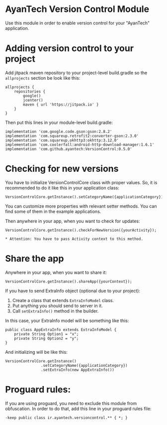 # AyanTech Version Control Module

Use this module in order to enable version control for your "AyanTech" application.

# Adding version control to your project

Add jitpack maven repository to your project-level build.gradle so the `allprojects` section be look like this:
```
allprojects {
    repositories {
        google()
        jcenter()
        maven { url 'https://jitpack.io' }
    }
}
```
Then put this lines in your module-level build.gradle:
```
implementation 'com.google.code.gson:gson:2.8.2'
implementation 'com.squareup.retrofit2:converter-gson:2.3.0'
implementation 'com.squareup.okhttp3:okhttp:3.12.0'
implementation 'com.coolerfall:android-http-download-manager:1.6.1'
implementation 'com.github.ayantech:VersionControl:0.5.0'
```

# Checking for new versions

You have to initialize VersionControlCore class with proper values. So, it is recommended to do it like this in your application class:
```
VersionControlCore.getInstance().setCategoryName({applicationCategory})
```

You can customize more properties with relevant setter methods. You can find some of them in the example applications.

Then anywhere in your app, when you want to check for updates:
```
VersionControlCore.getInstance().checkForNewVersion({yourActivity});

* Attention: You have to pass Activity context to this method.
```

# Share the app
Anywhere in your app, when you want to share it:
```
VersionControlCore.getInstance().shareApp({yourContext});
```

If you have to send ExtraInfo object (optional due to your project):
1. Create a class that extends `ExtraInfoModel` class.
2. Put anything you should send to server in it.
3. Call `setExtraInfo()` method in the builder.

In this case, your ExtraInfo model will be something like this:
```
public class AppExtraInfo extends ExtraInfoModel {
    private String Option1 = "x";
    private String Option2 = "y";
}
```

And initializing will be like this:
```
VersionControlCore.getInstance()
                .setCategoryName({applicationCategory})
                .setExtraInfo(new AppExtraInfo())
```

# Proguard rules:
If you are using proguard, you need to exclude this module from obfuscation. In order to do that, add this line in your proguard rules file:

```
-keep public class ir.ayantech.versioncontrol.** { *; }
```
